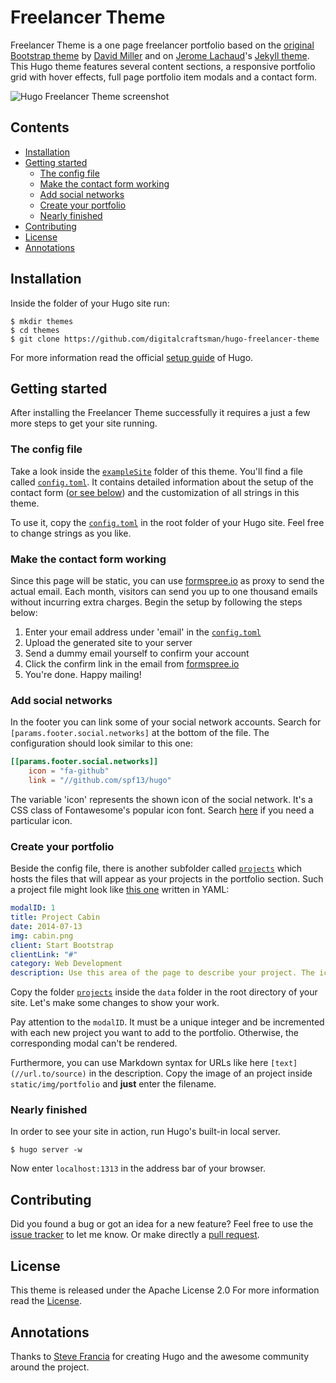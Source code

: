 # Freelancer Theme

Freelancer Theme is a one page freelancer portfolio based on the [original Bootstrap theme](//github.com/IronSummitMedia/startbootstrap-freelancer) by [David Miller](//github.com/davidtmiller) and on [Jerome Lachaud](//github.com/jeromelachaud)'s [Jekyll theme](//github.com/jeromelachaud/freelancer-theme). This Hugo theme features several content sections, a responsive portfolio grid with hover effects, full page portfolio item modals and a contact form.

![Hugo Freelancer Theme screenshot](https://raw.githubusercontent.com/digitalcraftsman/hugo-freelancer-theme/master/images/screenshot.png)


## Contents

- [Installation](#installation)
- [Getting started](#getting-started)
    - [The config file](#the-config-file)
    - [Make the contact form working](#make-the-contact-form-working)
    - [Add social networks](#add-social-networks)
    - [Create your portfolio](#create-your-portfolio)
    - [Nearly finished](#nearly-finished)
- [Contributing](#contributing)
- [License](#license)
- [Annotations](#annotations)


## Installation

Inside the folder of your Hugo site run:

    $ mkdir themes
    $ cd themes
    $ git clone https://github.com/digitalcraftsman/hugo-freelancer-theme

For more information read the official [setup guide](//gohugo.io/overview/installing/) of Hugo.


## Getting started

After installing the Freelancer Theme successfully it requires a just a few more steps to get your site running.


### The config file

Take a look inside the [`exampleSite`](//github.com/digitalcraftsman/hugo-freelancer-theme/tree/master/exampleSite) folder of this theme. You'll find a file called [`config.toml`](//github.com/digitalcraftsman/hugo-freelancer-theme/blob/master/exampleSite/config.toml).
It contains detailed information about the setup of the contact form ([or see below](#make-the-contact-form-working)) and the customization of all strings in this theme. 

To use it, copy the [`config.toml`](//github.com/digitalcraftsman/hugo-freelancer-theme/blob/master/exampleSite/config.toml) in the root folder of your Hugo site. Feel free to change strings as you like.


### Make the contact form working

Since this page will be static, you can use [formspree.io](//formspree.io/) as proxy to send the actual email. Each month, visitors can send you up to one thousand emails without incurring extra charges. Begin the setup by following the steps below:

1. Enter your email address under 'email' in the [`config.toml`](//github.com/digitalcraftsman/hugo-freelancer-theme/blob/master/exampleSite/config.toml)
2. Upload the generated site to your server
3. Send a dummy email yourself to confirm your account
4. Click the confirm link in the email from [formspree.io](//formspree.io/)
5. You're done. Happy mailing!


### Add social networks

In the footer you can link some of your social network accounts. Search for `[params.footer.social.networks]` at the bottom of the file. The configuration should look similar to this one:

```toml
[[params.footer.social.networks]]
    icon = "fa-github"
    link = "//github.com/spf13/hugo"
```

The variable 'icon' represents the shown icon of the social network. It's a CSS class of Fontawesome's popular icon font. Search [here](//fortawesome.github.io/Font-Awesome/icons) if you need a particular icon.

### Create your portfolio

Beside the config file, there is another subfolder called [`projects`](//github.com/digitalcraftsman/hugo-freelancer-theme/tree/master/exampleSite/projects) which hosts the files that will appear as your projects in the portfolio section. Such a project file might look like [this one](//github.com/digitalcraftsman/hugo-freelancer-theme/blob/master/exampleSite/projects/2014-07-18-project-1.yaml) written in YAML:

```yaml
modalID: 1
title: Project Cabin
date: 2014-07-13
img: cabin.png
client: Start Bootstrap
clientLink: "#"
category: Web Development
description: Use this area of the page to describe your project. The icon above is part of a free icon set by [Flat Icons](//sellfy.com/p/8Q9P/jV3VZ/"). On their website, you can download their free set with 16 icons, or you can purchase the entire set with 146 icons for only $12!
```

Copy the folder [`projects`](//github.com/digitalcraftsman/hugo-freelancer-theme/tree/master/exampleSite/projects) inside the `data` folder in the root directory of your site. Let's make some changes to show your work.

Pay attention to the `modalID`. It must be a unique integer and be incremented with each new project you want to add to the portfolio. Otherwise, the corresponding modal can't be rendered.

Furthermore, you can use Markdown syntax for URLs like here `[text](//url.to/source)` in the description. Copy the image of an project inside `static/img/portfolio` and **just** enter the filename.


### Nearly finished

In order to see your site in action, run Hugo's built-in local server. 

    $ hugo server -w

Now enter `localhost:1313` in the address bar of your browser.


## Contributing

Did you found a bug or got an idea for a new feature? Feel free to use the [issue tracker](//github.com/digitalcraftsman/hugo-freelancer-theme/issues) to let me know. Or make directly a [pull request](//github.com/digitalcraftsman/hugo-freelancer-theme/pulls).


## License

This theme is released under the Apache License 2.0 For more information read the [License](//github.com/digitalcraftsman/hugo-freelancer-theme/blob/master/LICENSE).


## Annotations

Thanks to [Steve Francia](//github.com/spf13) for creating Hugo and the awesome community around the project.
